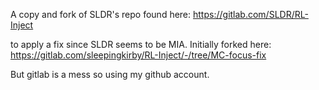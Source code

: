 A copy and fork of SLDR's repo found here:
https://gitlab.com/SLDR/RL-Inject

to apply a fix since SLDR seems to be MIA.
Initially forked here:
https://gitlab.com/sleepingkirby/RL-Inject/-/tree/MC-focus-fix

But gitlab is a mess so using my github account.
